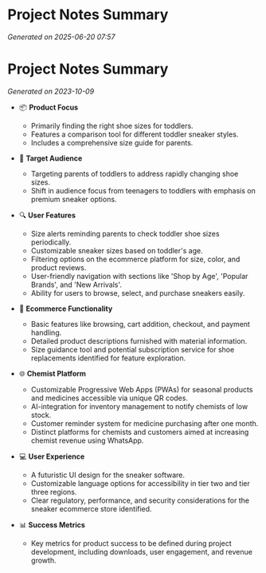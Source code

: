 # Project Notes Summary

*Generated on 2025-06-20 07:57*

# Project Notes Summary

*Generated on 2023-10-09*

- 📦 **Product Focus**
  - Primarily finding the right shoe sizes for toddlers.
  - Features a comparison tool for different toddler sneaker styles.
  - Includes a comprehensive size guide for parents.

- 🎯 **Target Audience**
  - Targeting parents of toddlers to address rapidly changing shoe sizes.
  - Shift in audience focus from teenagers to toddlers with emphasis on premium sneaker options.

- 🔍 **User Features**
  - Size alerts reminding parents to check toddler shoe sizes periodically.
  - Customizable sneaker sizes based on toddler's age.
  - Filtering options on the ecommerce platform for size, color, and product reviews.
  - User-friendly navigation with sections like 'Shop by Age', 'Popular Brands', and 'New Arrivals'.
  - Ability for users to browse, select, and purchase sneakers easily.

- 🛒 **Ecommerce Functionality**
  - Basic features like browsing, cart addition, checkout, and payment handling.
  - Detailed product descriptions furnished with material information.
  - Size guidance tool and potential subscription service for shoe replacements identified for feature exploration.

- 🌐 **Chemist Platform**
  - Customizable Progressive Web Apps (PWAs) for seasonal products and medicines accessible via unique QR codes.
  - AI-integration for inventory management to notify chemists of low stock.
  - Customer reminder system for medicine purchasing after one month.
  - Distinct platforms for chemists and customers aimed at increasing chemist revenue using WhatsApp.

- 💻 **User Experience**
  - A futuristic UI design for the sneaker software.
  - Customizable language options for accessibility in tier two and tier three regions.
  - Clear regulatory, performance, and security considerations for the sneaker ecommerce store identified.

- 📊 **Success Metrics**
  - Key metrics for product success to be defined during project development, including downloads, user engagement, and revenue growth.